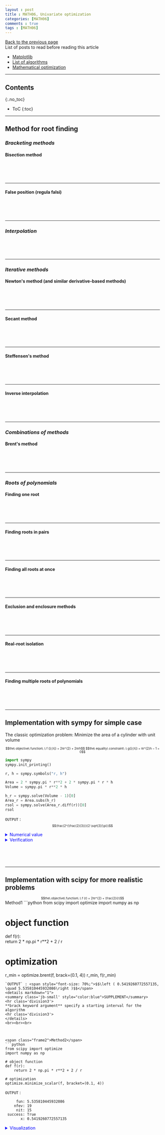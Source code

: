 ```yaml
---
layout : post
title : MATH06, Univariate optimization
categories: [MATH06]
comments : true
tags : [MATH06]
---
```

[Back to the previous page](https://userdyk-github.github.io/Study.html) <br>
List of posts to read before reading this article
- <a href='https://userdyk-github.github.io/pl03-topic02/PL03-Topic02-Matplotlib.html' target="_blank">Matplotlib</a>
- <a href='https://en.wikipedia.org/wiki/List_of_algorithms' target="_blank">List of algorithms</a>
- <a href='https://en.wikipedia.org/wiki/Mathematical_optimization' target="_blank">Mathematical optimization</a>


---

## Contents
{:.no_toc}

* ToC
{:toc}

<hr class="division1">

## **Method for root finding**

### ***Bracketing methods***

#### Bisection method

<br><br><br>

---

#### False position (regula falsi)

<br><br><br>

---


### ***Interpolation***

<br><br><br>

---


### ***Iterative methods***

#### Newton's method (and similar derivative-based methods)

<br><br><br>

---

#### Secant method

<br><br><br>

---

#### Steffensen's method

<br><br><br>

---

#### Inverse interpolation

<br><br><br>

---

### ***Combinations of methods***

#### Brent's method
<br><br><br>

---



### ***Roots of polynomials***

#### Finding one root

<br><br><br>

---

#### Finding roots in pairs

<br><br><br>

---

#### Finding all roots at once

<br><br><br>

---

#### Exclusion and enclosure methods

<br><br><br>

---

#### Real-root isolation

<br><br><br>

---

#### Finding multiple roots of polynomials

<br><br><br>

<hr class="division2">

## **Implementation with sympy for simple case**
The classic optimization problem: Minimize the area of a cylinder with unit volume
<div style="font-size: 70%; text-align: center;">
  $$the\ objective\ function\ :\ f ([r,h]) = 2πr^{2} + 2πrh$$
  $$the\ equality\ constraint\ :\ g([r,h]) = πr^{2}h − 1 = 0$$
</div>

```python
import sympy 
sympy.init_printing()

r, h = sympy.symbols("r, h") 

Area = 2 * sympy.pi * r**2 + 2 * sympy.pi * r * h 
Volume = sympy.pi * r**2 * h 

h_r = sympy.solve(Volume - 1)[0]
Area_r = Area.subs(h_r)
rsol = sympy.solve(Area_r.diff(r))[0] 
rsol
```
`OUTPUT` : <span style="font-size: 70%;">$$\frac{2^{\frac{2}{3}}}{2 \sqrt[3]{\pi}}$$</span>

<details markdown="1">
<summary class='jb-small' style="color:blue">Numerical value</summary>
<hr class='division3'>
```python
_.evalf()
```
`OUTPUT` : <span style="font-size: 70%;">0.541926070139289<span>
<hr class='division3'>
</details>

<details markdown="1">
<summary class='jb-small' style="color:blue">Verification</summary>
<hr class='division3'>
```python
Area_r.diff(r, 2).subs(r, rsol)
```
`OUTPUT` : <span style="font-size:70%;">12π</span>

```python
Area_r.subs(r, rsol)  
```
`OUTPUT` : <span style="font-size:70%;">$$3 \sqrt[3]{2} \sqrt[3]{\pi}$$</span>

```python
_.evalf()
```
`OUTPUT` : <span style="font-size:70%;">$$5.53581044593209$$</span>
<hr class='division3'>
</details>
  
  
<br><br><br>
<hr class="division2">

## **Implementation with scipy for more realistic problems**

<div style="font-size: 70%; text-align: center;">
  $$the\ objective\ function\ :\ f (r) = 2πr^{2} + \frac{2}{r}$$
</div>
<span class="frame2">Method1</span>
```python
from scipy import optimize
import numpy as np

# object function
def f(r):   
    return 2 * np.pi * r**2 + 2 / r

# optimization
r_min = optimize.brent(f, brack=(0.1, 4)) 
r_min, f(r_min)
```
`OUTPUT` : <span style="font-size: 70%;">$$\left ( 0.5419260772557135, \quad 5.535810445932086\right )$$</span>
<details markdown="1">
<summary class='jb-small' style="color:blue">SUPPLEMENT</summary>
<hr class='division3'>
**brack keyword argument** specify a starting interval for the algorithm
<hr class='division3'>
</details>
<br><br><br>



<span class="frame2">Method2</span>
```python
from scipy import optimize
import numpy as np

# object function
def f(r):   
    return 2 * np.pi * r**2 + 2 / r

# optimization
optimize.minimize_scalar(f, bracket=(0.1, 4))
```
`OUTPUT` :
```
     fun: 5.535810445932086
    nfev: 19
     nit: 15
 success: True
       x: 0.5419260772557135
```
<details markdown="1">
<summary class='jb-small' style="color:blue">Visualization</summary>
<hr class='division3'>
```python
import matplotlib.pyplot as plt
import numpy as np

# main graph
r = np.linspace(0.1,2,100)
y = 2*np.pi*r**2 + 2/r
plt.plot(r,y)
plt.ylim([0,30])

# optimization point
plt.plot(0.5419260772557135, 5.535810445932086, marker='*', ms=15, mec='r')
plt.annotate("Optimization point", fontsize=14, family="serif", xy=(0.5419260772557135, 5.535810445932086), xycoords="data", xytext=(+20, +50), textcoords="offset points", arrowprops=dict(arrowstyle="->", connectionstyle="arc3, rad=.5"))

plt.show()
```
![다운로드 (7)](https://user-images.githubusercontent.com/52376448/65272947-08f08c80-db5b-11e9-8260-a2e75271c595.png)
<hr class='division3'>
</details>



<br><br><br>

<hr class="division1">

List of posts followed by this article
- [post1](https://userdyk-github.github.io/)
- <a href='https://userdyk-github.github.io/'>post2</a>
- <a href='https://userdyk-github.github.io/'>post3</a>

---

Reference
- <a href='https://userdyk-github.github.io/'>post2</a>
- <a href='https://userdyk-github.github.io/'>post3</a>

---



